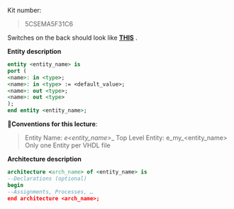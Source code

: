 Kit number: 
> 5CSEMA5F31C6

Switches on the back should look like **[THIS](https://drive.google.com/file/d/1lKUxznqdU5AkAaFCIW5_UOV_Fr8vCqHY/view?usp=sharing)** .


**Entity description** 
```vhdl
entity <entity_name> is
port (
<name>: in <type>;
<name>: in <type> := <default_value>;
<name>: out <type>;
<name>: out <type>
);
end entity <entity_name>;
```
:punch:__Conventions for this lecture__:
> Entity Name: __e_<entity_name>__
> Top Level Entity: e_my_<entity_name>
> Only one Entity per VHDL file


**Architecture description**
```vhdl
architecture <arch_name> of <entity_name> is
--Declarations (optional)
begin
--Assignments, Processes, …
end architecture <arch_name>;
```


